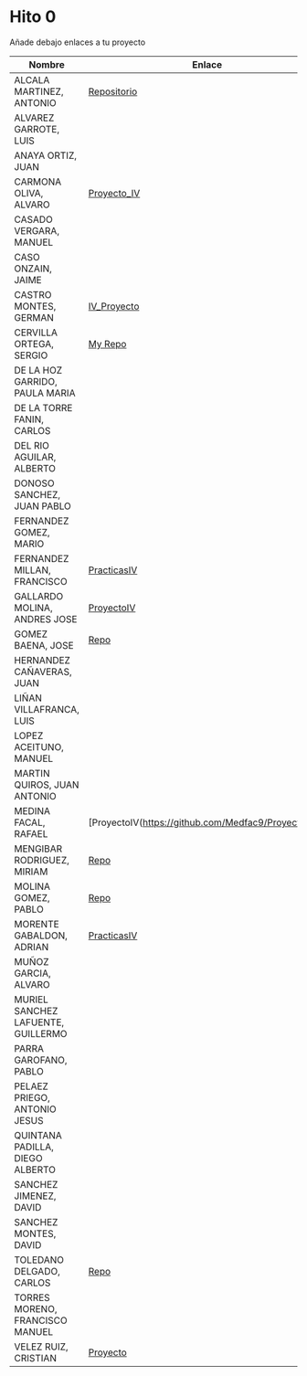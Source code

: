 # Hito 0


Añade debajo enlaces a tu proyecto


| Nombre | Enlace | Versión |
|--------|--------|---------|
| ALCALA MARTINEZ, ANTONIO | [Repositorio](https://github.com/AntonioAlcM/ProyectoIV17-18) | 0.1 |
| ALVAREZ GARROTE, LUIS | | |
| ANAYA ORTIZ, JUAN| | |
| CARMONA OLIVA, ALVARO|[Proyecto_IV](https://github.com/alvarocarmona6/ProyectoIV) |0.1 |
| CASADO VERGARA, MANUEL| | |
| CASO ONZAIN, JAIME| | |
| CASTRO MONTES, GERMAN|[IV_Proyecto](https://github.com/patamimbre/IV_Proyecto) | 0.2 |
| CERVILLA ORTEGA, SERGIO| [My Repo](https://github.com/Cerv1/IV-Project) | 0.1 |
| DE LA HOZ GARRIDO, PAULA MARIA| | |
| DE LA TORRE FANIN, CARLOS| | |
| DEL RIO AGUILAR, ALBERTO| | |
| DONOSO SANCHEZ, JUAN PABLO| | |
| FERNANDEZ GOMEZ, MARIO| | |
| FERNANDEZ MILLAN, FRANCISCO|[PracticasIV](https://github.com/franfermi/Infraestructura-Virtual_IV) | 0.1 |
| GALLARDO MOLINA, ANDRES JOSE|[ProyectoIV](https://github.com/Maverick94/IV_Proyecto)| 0.1 |
| GOMEZ BAENA, JOSE|[Repo](https://github.com/josegob/IV-1718-Proyectos) |0.5|
| HERNANDEZ CAÑAVERAS, JUAN| | |
| LIÑAN VILLAFRANCA, LUIS| | |
| LOPEZ ACEITUNO, MANUEL| | |
| MARTIN QUIROS, JUAN ANTONIO| | |
| MEDINA FACAL, RAFAEL| [ProyectoIV(https://github.com/Medfac9/Proyecto_IV)]| 0.1 |
| MENGIBAR RODRIGUEZ, MIRIAM| [Repo](https://github.com/mirismr/proyectoIV17-18) | 0.1 |
| MOLINA GOMEZ, PABLO| [Repo](https://github.com/pmolinag/proyecto) | 0.1 |
| MORENTE GABALDON, ADRIAN| [PracticasIV](https://github.com/adrianmorente/PracticasIV) | 0.1 |
| MUÑOZ GARCIA, ALVARO| | |
| MURIEL SANCHEZ LAFUENTE, GUILLERMO| | |
| PARRA GAROFANO, PABLO| | |
| PELAEZ PRIEGO, ANTONIO JESUS| | |
| QUINTANA PADILLA, DIEGO ALBERTO| | |
| SANCHEZ JIMENEZ, DAVID| | |
| SANCHEZ MONTES, DAVID| | |
| TOLEDANO DELGADO, CARLOS|[Repo](https://github.com/carlillostole/proyectoIV17-18) | 0.1 |
| TORRES MORENO, FRANCISCO MANUEL| | |
| VELEZ RUIZ, CRISTIAN| [Proyecto](https://github.com/ainokila/ProyectoIV) | 0.1|
